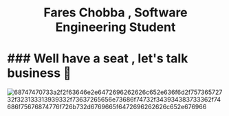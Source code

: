 
<h1> <p align="center" color="#989898">
 Fares Chobba ,
  Software Engineering Student
</p></h1>
<p align="center" color="#989898"> <h1>###  Well have a seat , let's talk business  💬</h1> </p> 


![68747470733a2f2f63646e2e6472696262626c652e636f6d2f75736572732f323133313939332f73637265656e73686f74732f343934383733362f74686f75676874776f726b732d6769665f6472696262626c652e676966](https://user-images.githubusercontent.com/74874821/169709123-cc7c31b9-a27d-42f5-80be-07f314e8b86d.gif)




<!--
**fareschobba/fareschobba** is a ✨ _special_ ✨ repository because its `README.md` (this file) appears on your GitHub profile.

Here are some ideas to get you started:

- 🔭 I’m currently working on ...
- 🌱 I’m currently learning ...
- 👯 I’m looking to collaborate on ...
- 🤔 I’m looking for help with ...
- 💬 Ask me about ...
- 📫 How to reach me: ...
- 😄 Pronouns: ...
- ⚡ Fun fact: ...
-->
